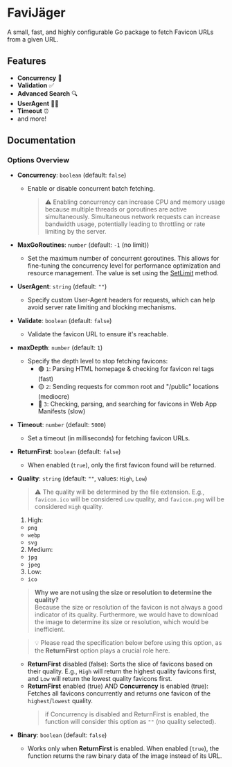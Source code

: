 # FaviJäger

A small, fast, and highly configurable Go package to fetch Favicon URLs from a given URL.

## Features

- **Concurrency** 🔀
- **Validation** ✅
- **Advanced Search** 🔍
- **UserAgent** 🕵️‍♂️
- **Timeout** ⏰
- and more!

## Documentation

### Options Overview

- **Concurrency**: `boolean` (default: `false`)

  - Enable or disable concurrent batch fetching.
    > ⚠️ Enabling concurrency can increase CPU and memory usage because multiple threads or goroutines are active simultaneously. Simultaneous network requests can increase bandwidth usage, potentially leading to throttling or rate limiting by the server.

- **MaxGoRoutines**: `number` (default: `-1` (no limit))

  - Set the maximum number of concurrent goroutines. This allows for fine-tuning the concurrency level for performance optimization and resource management. The value is set using the [SetLimit](https://pkg.go.dev/golang.org/x/sync/errgroup#Group.SetLimit) method.

- **UserAgent**: `string` (default: `""`)

  - Specify custom User-Agent headers for requests, which can help avoid server rate limiting and blocking mechanisms.

- **Validate**: `boolean` (default: `false`)

  - Validate the favicon URL to ensure it's reachable.

- **maxDepth**: `number` (default: `1`)

  - Specify the depth level to stop fetching favicons:
    - 🟢 `1`: Parsing HTML homepage & checking for favicon rel tags (fast)
    - 🟡 `2`: Sending requests for common root and "/public" locations (mediocre)
    - 🔴 `3`: Checking, parsing, and searching for favicons in Web App Manifests (slow)

- **Timeout**: `number` (default: `5000`)

  - Set a timeout (in milliseconds) for fetching favicon URLs.

- **ReturnFirst**: `boolean` (default: `false`)

  - When enabled (`true`), only the first favicon found will be returned.

- **Quality**: `string` (default: `""`, values: `High`, `Low`)

  > ⚠️ The quality will be determined by the file extension. E.g., `favicon.ico` will be considered `Low` quality, and `favicon.png` will be considered `High` quality.

  1. High:

  - `png`
  - `webp`
  - `svg`

  2. Medium:

  - `jpg`
  - `jpeg`

  3.  Low:

  - `ico`

  > **Why we are not using the size or resolution to determine the quality?** <br/>
  > Because the size or resolution of the favicon is not always a good indicator of its quality. Furthermore, we would have to download the image to determine its size or resolution, which would be inefficient.

  > 💡 Please read the specification below before using this option, as the **ReturnFirst** option plays a crucial role here.

  - **ReturnFirst** disabled (false): Sorts the slice of favicons based on their quality. E.g., `High` will return the highest quality favicons first, and `Low` will return the lowest quality favicons first.
  - **ReturnFirst** enabled (true) AND **Concurrency** is enabled (true): Fetches all favicons concurrently and returns one favicon of the `highest`/`lowest` quality.
    > if Concurrency is disabled and ReturnFirst is enabled, the function will consider this option as `""` (no quality selected).

- **Binary**: `boolean` (default: `false`)

  - Works only when **ReturnFirst** is enabled. When enabled (`true`), the function returns the raw binary data of the image instead of its URL.
